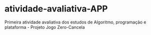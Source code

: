 # atividade-avaliativa-APP
Primeira atividade avaliativa dos estudos de Algoritmo, programação e plataforma - Projeto Jogo Zero-Cancela
